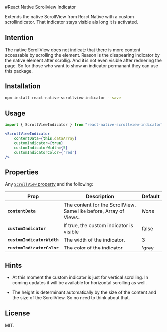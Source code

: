 #React Native Scrollview Indicator

Extends the native ScrollView from React Native with a custom scrollindicator. That indicator stays visible als long it is activated.

## Intention

The native ScrollView does not indicate that there is more content accessable by scrolling the element. Reason is the disapearing indicator by the native element after scrollig. And it is not even visible after rednering the page. So for those who want to show an indicator permanant they can use this package.

## Installation

```bash
npm install react-native-scrollview-indicator --save
```

## Usage

```jsx
import { ScrollViewIndicator } from "react-native-scrollview-indicator";

<ScrollViewIndicator
    contentData={this.dataArray}
    customIndicator={true}
    customIndicatorWidth={5}
    customIndicatorColor={'red'}
/>
```

## Properties

Any [`ScrollView` property](http://facebook.github.io/react-native/docs/scrollview.html) and the following:

| Prop | Description | Default |
|---|---|---|
|**`contentData`**|The content for the ScrollView. Same like before, Array of Views.. |*None*|
|**`customIndicator`**|If true, the custom indicator is visible |false|
|**`customIndicatorWidth`**|The width of the indicator. |3|
|**`customIndicatorColor`**|The color of the indicator |'grey|

## Hints

- At this moment the custom indicator is just for vertical scrolling. In coming updates it will be available for horizontal scrolling as well.

- The height is determinant automatically by the size of the content and the size of the ScrollView. So no need to think about that.


## License

MIT.
